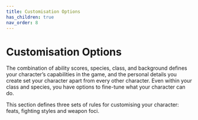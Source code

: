 ```yaml
---
title: Customisation Options
has_children: true
nav_order: 8
---
```


# Customisation Options
The combination of ability scores, species, class, and background defines your character’s capabilities in the game, and the personal details you create set your character apart from every other character. Even within your class and species, you have options to fine-tune what your character can do.

This section defines three sets of rules for customising your character: feats, fighting styles and weapon foci.
